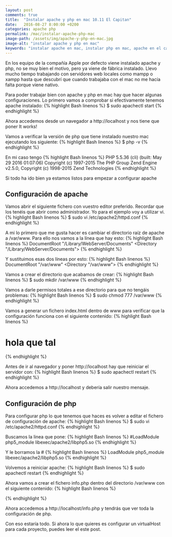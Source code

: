 ```yaml
---
layout: post
comments: true
title:  "Instalar apache y php en mac 10.11 El Capitan"
date:   2016-08-27 8:00:00 +0200
categories: apache php
permalink: /mac/instalar-apache-php-mac
image-path: /assets/img/apache-y-php-en-mac.jpg
image-alt: "instalar apache y php en mac"
keywords: "instalar apache en mac, instalar php en mac, apache en el capitan, php en el capitan, instalacion apache en el capitan, instalacion php en el capitan, apache php nativo mac"
---
```

En los equipo de la compañía Apple por defecto viene instalado apache y php,
no se muy bien el motivo, pero ya viene de fábrica instalado. Llevo mucho tiempo
trabajando con servidores web locales como mampp o xampp hasta que descubrí que cuando
trabajaba con el mac no me hacía falta porque viene nativo.

Para poder trabajar bien con apache y php en mac hay que hacer algunas configuraciones.
Lo primero vamos a comprobar si efectivamente tenemos apache instalado:
{% highlight Bash linenos %}
$ sudo apachectl start
{% endhighlight %}

Ahora accedemos desde un navegador a http://localhost y nos tiene que poner It works!

Vamos a verificar la versión de php que tiene instalado nuestro mac ejecutando los siguiente:
{% highlight Bash linenos %}
$ php -v
{% endhighlight %}

En mi caso tengo
{% highlight Bash linenos %}
PHP 5.5.36 (cli) (built: May 29 2016 01:07:06)
Copyright (c) 1997-2015 The PHP Group
Zend Engine v2.5.0, Copyright (c) 1998-2015 Zend Technologies
{% endhighlight %}

Si todo ha ido bien ya estamos listos para empezar a configurar apache

## Configuración de apache

Vamos abrir el siguiente fichero con vuestro editor preferido. Recordar que los tenéis que abrir
como administrador. Yo para el ejemplo voy a utilizar vi.
{% highlight Bash linenos %}
$ sudo vi /etc/apache2/httpd.conf
{% endhighlight %}

A mi lo primero que me gusta hacer es cambiar el directorio raíz de apache a /var/www.
Para ello nos vamos a la línea que hay esto:
{% highlight Bash linenos %}
DocumentRoot "/Library/WebServer/Documents"
<Directory "/Library/WebServer/Documents">
{% endhighlight %}

Y sustituimos esas dos líneas por esto:
{% highlight Bash linenos %}
DocumentRoot "/var/www"
<Directory "/var/www">
{% endhighlight %}

Vamos a crear el directorio que acabamos de crear:
{% highlight Bash linenos %}
$ sudo mkdir /var/www
{% endhighlight %}

Vamos a darle permisos totales a ese directorio para que no tengáis problemas:
{% highlight Bash linenos %}
$ sudo chmod 777 /var/www
{% endhighlight %}

Vamos a generar un fichero index.html dentro de www para verificar que la
configuración funciona con el siguiente contenido:
{% highlight Bash linenos %}
<h1>hola que tal</h1>
{% endhighlight %}

Antes de ir al navegador y poner http://localhost hay que reiniciar el servidor con:
{% highlight Bash linenos %}
$ sudo apachectl restart
{% endhighlight %}

Ahora accedemos a http://localhost y debería salir nuestro mensaje.

## Configuración de php

Para configurar php lo que tenemos que haces es volver a editar el fichero
de configuración de apache:
{% highlight Bash linenos %}
$ sudo vi /etc/apache2/httpd.conf
{% endhighlight %}

Buscamos la linea que pone:
{% highlight Bash linenos %}
#LoadModule php5_module libexec/apache2/libphp5.so
{% endhighlight %}

Y le borramos la #
{% highlight Bash linenos %}
LoadModule php5_module libexec/apache2/libphp5.so
{% endhighlight %}

Volvemos a reiniciar apache:
{% highlight Bash linenos %}
$ sudo apachectl restart
{% endhighlight %}

Ahora vamos a crear el fichero info.php dentro del directorio /var/www con el
siguiente contenido:
{% highlight Bash linenos %}
<?php
phpinfo();
?>
{% endhighlight %}

Ahora accedemos a http://localhost/info.php y tendrás que ver toda la configuración
de php.

Con eso estaría todo. Si ahora lo que quieres es configurar un virtualHost para
cada proyecto, puedes leer el este post.